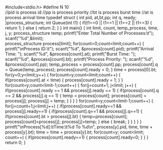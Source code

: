 #include<stdio.h>
#define N 10  
//pid is process id
//pp is process priority
//bt is process burst time
//at is process arrival time
typedef struct
{
      int pid, at,bt,pp;
      int q, ready;
}process_structure;
int Queue(int t1)
{
      if(t1==0 || t1==1 || t1==2 || t1==3)
      {
            return 1;
      }
      else
      {
            return 2;
      }
}
int main()
{
      int limit, count, temp_process, time, j, y;
      process_structure temp;
      printf("Enter Total Number of Processes:\t");
      scanf("%d",&limit);  
      process_structure process[limit];
      for(count=0;count<limit;count++)
      {
            printf("\nProcess ID:\t");
            scanf("%d", &process[count].pid);
            printf("Arrival Time: ");
            scanf("%d", &process[count].at);
            printf("Burst Time: ");
            scanf("%d", &process[count].bt);
            printf("Process Priority: ");
            scanf("%d", &process[count].pp);
            temp_process = process[count].pp;
            process[count].q = Queue(temp_process);
            process[count].ready = 0;
      }
      time = process[0].bt;
      for(y=0;y<limit;y++)
      {
            for(count=y;count<limit;count++)
            {
                  if(process[count].at < time)
                  {
                        process[count].ready = 1;
                  }
            }
            for(count=y;count<limit-1;count++)
            {
                  for(j=count+1; j<limit; j++)
                  {
                        if(process[count].ready == 1 &&  process[j].ready == 1)
                        {
                              if(process[count].q == 2 && process[j].q == 1)
                              {
                                    temp =  process[count];
                                    process[count] =  process[j];
                                    process[j] = temp;
                              }
                        }
                  }
            }
            for(count=y;count<limit-1;count++)
            {
                  for(j=count+1;j<limit;j++)
                  {
                        if(process[count].ready==1 &&  process[j].ready==1)
                        {
                              if(process[count].q==1 &&  process[j].q==1)
                              {
                                    if(process[count].bt > process[j].bt)
                                    {
                                          temp=process[count];
                                          process[count]=process[j];
                                          process[j]=temp;
                                    }
                                    else
                                    {
                                          break;
                                    }
                              }
                        }
                  }
            }
            printf("\nProcess[%d]:\tTime:\t%d To %d\n",  process[y].pid, time, time + process[y].bt);
            time = time + process[y].bt;
            for(count=y; count<limit; count++)
            {
                  if(process[count].ready==1)
                  {
                        process[count].ready=0;
                  }
            }
      }
      return 0;
}

